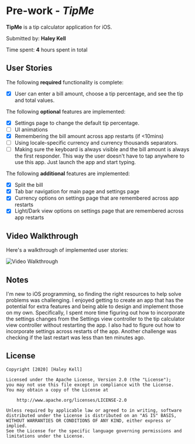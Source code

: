 # Pre-work - *TipMe*

**TipMe** is a tip calculator application for iOS.

Submitted by: **Haley Kell**

Time spent: **4** hours spent in total

## User Stories

The following **required** functionality is complete:

* [X] User can enter a bill amount, choose a tip percentage, and see the tip and total values.

The following **optional** features are implemented:
* [X] Settings page to change the default tip percentage.
* [ ] UI animations
* [X] Remembering the bill amount across app restarts (if <10mins)
* [ ] Using locale-specific currency and currency thousands separators.
* [ ] Making sure the keyboard is always visible and the bill amount is always the first responder. This way the user doesn't have to tap anywhere to use this app. Just launch the app and start typing.

The following **additional** features are implemented:

- [X] Split the bill
- [X] Tab bar navigation for main page and settings page
- [X] Currency options on settings page that are remembered across app restarts
- [X] Light/Dark view options on settings page that are remembered across app restarts

## Video Walkthrough 

Here's a walkthrough of implemented user stories:

<img src='http://g.recordit.co/bdn36Fp7ks.gif' title='Video Walkthrough' width='' alt='Video Walkthrough' />

## Notes

I'm new to iOS programming, so finding the right resources to help solve problems was challenging. I enjoyed getting to create an app that has the potential for extra features and being able to design and implement those on my own. Specifically, I spent more time figuring out how to incorporate the settings changes from the Settings view controller to the tip calculator view controller without restarting the app. I also had to figure out how to incorporate settings across restarts of the app. Another challenge was checking if the last restart was less than ten minutes ago.

## License

    Copyright [2020] [Haley Kell]

    Licensed under the Apache License, Version 2.0 (the "License");
    you may not use this file except in compliance with the License.
    You may obtain a copy of the License at

        http://www.apache.org/licenses/LICENSE-2.0

    Unless required by applicable law or agreed to in writing, software
    distributed under the License is distributed on an "AS IS" BASIS,
    WITHOUT WARRANTIES OR CONDITIONS OF ANY KIND, either express or implied.
    See the License for the specific language governing permissions and
    limitations under the License.

